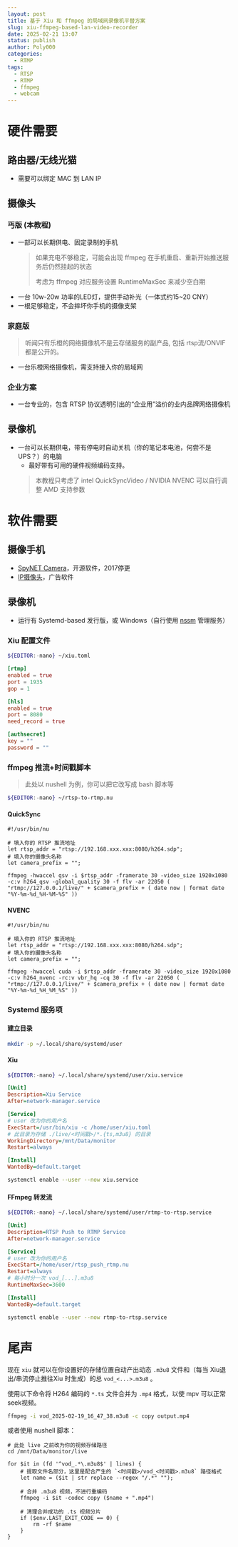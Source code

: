 ```yaml
---
layout: post
title: 基于 Xiu 和 ffmpeg 的局域网录像机平替方案
slug: xiu-ffmpeg-based-lan-video-recorder
date: 2025-02-21 13:07
status: publish
author: Poly000
categories: 
  - RTMP
tags: 
  - RTSP
  - RTMP
  - ffmpeg
  - webcam
---
```


# 硬件需要

## 路由器/无线光猫

- 需要可以绑定 MAC 到 LAN IP

## 摄像头

### 丐版 (本教程)

- 一部可以长期供电、固定录制的手机
  > 如果充电不够稳定，可能会出现 ffmpeg 在手机重启、重新开始推送服务后仍然挂起的状态
  >
  > 考虑为 ffmpeg 对应服务设置 RuntimeMaxSec 来减少空白期
- 一台 10w-20w 功率的LED灯，提供手动补光（一体式约15~20 CNY）
- 一根足够稳定，不会摔坏你手机的摄像支架

### 家庭版

> 听闻只有乐橙的网络摄像机不是云存储服务的副产品,
> 包括 rtsp流/ONVIF 都是公开的。

- 一台乐橙网络摄像机，需支持接入你的局域网

### 企业方案

- 一台专业的，包含 RTSP 协议透明引出的“企业用”溢价的业内品牌网络摄像机

## 录像机

- 一台可以长期供电，带有停电时自动关机（你的笔记本电池，何尝不是UPS？）的电脑
    - 最好带有可用的硬件视频编码支持。
    > 本教程只考虑了 intel QuickSyncVideo / NVIDIA NVENC
    > 可以自行调整 AMD 支持参数


# 软件需要

## 摄像手机

[IP摄像头]: https://play.google.com/store/apps/details?id=com.pas.webcam
[SpyNET Camera]: https://apt.izzysoft.de/fdroid/index/apk/com.spynet.camtest

- [SpyNET Camera]，开源软件，2017停更
- [IP摄像头]，广告软件

## 录像机

[nssm]: https://nssm.cc/

- 运行有 Systemd-based 发行版，或 Windows（自行使用 [nssm] 管理服务）

### Xiu 配置文件

```bash
${EDITOR:-nano} ~/xiu.toml
```

```toml
[rtmp]
enabled = true
port = 1935
gop = 1

[hls]
enabled = true
port = 8080
need_record = true

[authsecret]
key = ""
password = ""
```

### ffmpeg 推流+时间戳脚本

> 此处以 nushell 为例，你可以把它改写成 bash 脚本等

```bash
${EDITOR:-nano} ~/rtsp-to-rtmp.nu
```

#### QuickSync

```nushell
#!/usr/bin/nu

# 填入你的 RTSP 推流地址
let rtsp_addr = "rtsp://192.168.xxx.xxx:8080/h264.sdp";
# 填入你的摄像头名称
let camera_prefix = "";

ffmpeg -hwaccel qsv -i $rtsp_addr -framerate 30 -video_size 1920x1080 -c:v h264_qsv -global_quality 30 -f flv -ar 22050 ( "rtmp://127.0.0.1/live/" + $camera_prefix + ( date now | format date "%Y-%m-%d_%H-%M-%S" ))
```

#### NVENC

```nushell
#!/usr/bin/nu

# 填入你的 RTSP 推流地址
let rtsp_addr = "rtsp://192.168.xxx.xxx:8080/h264.sdp";
# 填入你的摄像头名称
let camera_prefix = "";

ffmpeg -hwaccel cuda -i $rtsp_addr -framerate 30 -video_size 1920x1080 -c:v h264_nvenc -rc:v vbr_hq -cq 30 -f flv -ar 22050 ( "rtmp://127.0.0.1/live/" + $camera_prefix + ( date now | format date "%Y-%m-%d_%H_%M_%S" ))
```

### Systemd 服务项

#### 建立目录

```bash
mkdir -p ~/.local/share/systemd/user
```

#### Xiu

```bash
${EDITOR:-nano} ~/.local/share/systemd/user/xiu.service
```

```ini
[Unit]
Description=Xiu Service
After=network-manager.service

[Service]
# user 改为你的用户名
ExecStart=/usr/bin/xiu -c /home/user/xiu.toml
# 此目录为存储 ./live/<时间戳>/*.{ts,m3u8} 的目录
WorkingDirectory=/mnt/Data/monitor
Restart=always

[Install]
WantedBy=default.target
```

```bash
systemctl enable --user --now xiu.service
```

#### FFmpeg 转发流

```bash
${EDITOR:-nano} ~/.local/share/systemd/user/rtmp-to-rtsp.service
```

```ini
[Unit]
Description=RTSP Push to RTMP Service
After=network-manager.service

[Service]
# user 改为你的用户名
ExecStart=/home/user/rtsp_push_rtmp.nu
Restart=always
# 每小时分一次 vod_[...].m3u8
RuntimeMaxSec=3600

[Install]
WantedBy=default.target
```

```bash
systemctl enable --user --now rtmp-to-rtsp.service
```

# 尾声

现在 `xiu` 就可以在你设置好的存储位置自动产出动态 `.m3u8` 文件和（每当 Xiu退出/串流停止推往Xiu 时生成）的总 `vod_<...>.m3u8` 。

使用以下命令将 H264 编码的 `*.ts` 文件合并为 `.mp4` 格式，以使 mpv 可以正常seek视频。

```bash
ffmpeg -i vod_2025-02-19_16_47_38.m3u8 -c copy output.mp4
```

或者使用 nushell 脚本：

```nushell
# 此处 live 之前改为你的视频存储路径
cd /mnt/Data/monitor/live

for $it in (fd '^vod_.*\.m3u8$' | lines) {
    # 提取文件名部分，这里是配合产生的 `<时间戳>/vod_<时间戳>.m3u8` 路径格式
    let name = ($it | str replace --regex "/.*" "");
    
    # 合并 .m3u8 视频，不进行重编码
    ffmpeg -i $it -codec copy ($name + ".mp4")
    
    # 清理合并成功的 .ts 视频分片
    if ($env.LAST_EXIT_CODE == 0) {
        rm -rf $name
    }
}
```